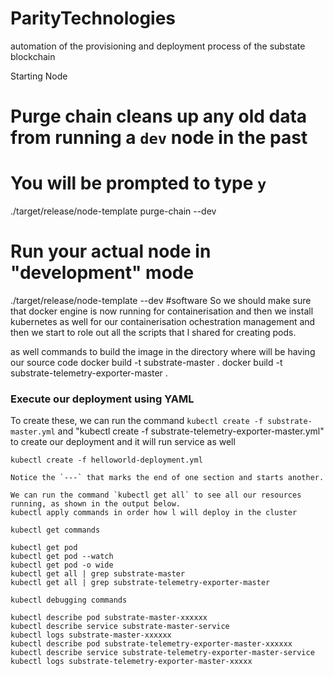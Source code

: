 # ParityTechnologies
automation of the provisioning and deployment process of the substate blockchain

Starting  Node

# Purge chain cleans up any old data from running a `dev` node in the past
# You will be prompted to type `y`
./target/release/node-template purge-chain --dev

# Run your actual node in "development" mode
./target/release/node-template --dev
#software
So we should make sure that docker engine is now running for containerisation and then we install kubernetes as well for our containerisation
ochestration management and then we start to role out all the scripts that l shared for creating pods.

as well commands to build the image in the directory where will be having our source code
docker build -t substrate-master .
docker build -t substrate-telemetry-exporter-master .

### Execute our deployment using YAML

To create these, we can run the command `kubectl create -f substrate-master.yml` and "kubectl create -f  substrate-telemetry-exporter-master.yml" to create our deployment 
and it will run service as well
```
kubectl create -f helloworld-deployment.yml

Notice the `---` that marks the end of one section and starts another.

We can run the command `kubectl get all` to see all our resources running, as shown in the output below.
kubectl apply commands in order how l will deploy in the cluster

kubectl get commands

kubectl get pod
kubectl get pod --watch
kubectl get pod -o wide
kubectl get all | grep substrate-master
kubectl get all | grep substrate-telemetry-exporter-master

kubectl debugging commands

kubectl describe pod substrate-master-xxxxxx
kubectl describe service substrate-master-service
kubectl logs substrate-master-xxxxxx
kubectl describe pod substrate-telemetry-exporter-master-xxxxxx
kubectl describe service substrate-telemetry-exporter-master-service
kubectl logs substrate-telemetry-exporter-master-xxxxx




